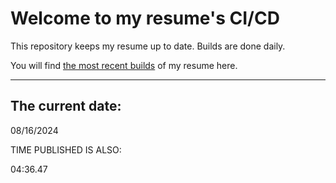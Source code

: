 # Welcome to my resume's CI/CD
This repository keeps my resume up to date. Builds are done daily.
  
You will find [the most recent builds](output/) of my resume here.
* * *
 
## The current date:  
 08/16/2024 
   
  
  
 TIME PUBLISHED IS ALSO: 
  
 04:36.47 
  
  
